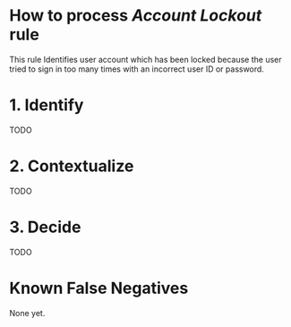 # How to process *Account Lockout* rule
This rule Identifies user account which has been locked because the user tried to sign in too many times with an incorrect user ID or password.

# 1. Identify
TODO

# 2. Contextualize
TODO

# 3. Decide
TODO

# Known False Negatives
None yet.
